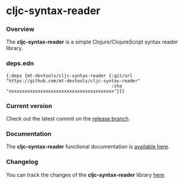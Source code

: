 
# cljc-syntax-reader

### Overview

The <strong>cljc-syntax-reader</strong> is a simple Clojure/ClojureScript syntax reader library.

### deps.edn

```
{:deps {mt-devtools/cljc-syntax-reader {:git/url "https://github.com/mt-devtools/cljc-syntax-reader"
                                        :sha     "xxxxxxxxxxxxxxxxxxxxxxxxxxxxxxxxxxxxxxxx"}}}
```

### Current version

Check out the latest commit on the [release branch](https://github.com/mt-devtools/cljc-syntax-reader/tree/release).

### Documentation

The <strong>cljc-syntax-reader</strong> functional documentation is [available here](https://mt-devtools.github.io/cljc-syntax-reader).

### Changelog

You can track the changes of the <strong>cljc-syntax-reader</strong> library [here](CHANGES.md).
